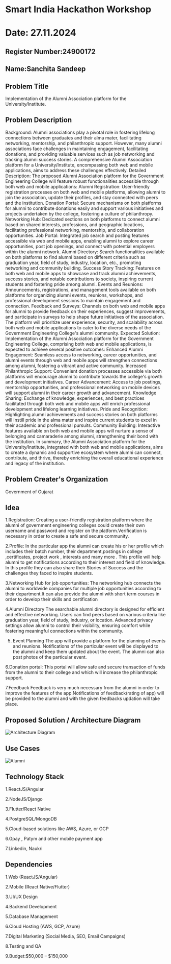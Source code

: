 # Smart India Hackathon Workshop
# Date: 27.11.2024
## Register Number:24900172
## Name:Sanchita Sandeep
## Problem Title
Implementation of the Alumni Association platform for the University/Institute.
## Problem Description
Background: Alumni associations play a pivotal role in fostering lifelong connections between graduates and their alma mater, facilitating networking, mentorship, and philanthropic support. However, many alumni associations face challenges in maintaining engagement, facilitating donations, and providing valuable services such as job networking and tracking alumni success stories. A comprehensive Alumni Association platform for a University/Institute, encompassing both web and mobile applications, aims to address these challenges effectively. Detailed Description: The proposed Alumni Association platform for the Government Engineering College will feature robust functionalities accessible through both web and mobile applications: Alumni Registration: User-friendly registration processes on both web and mobile platforms, allowing alumni to join the association, update their profiles, and stay connected with peers and the institution. Donation Portal: Secure mechanisms on both platforms for alumni to contribute donations easily and support various initiatives and projects undertaken by the college, fostering a culture of philanthropy. Networking Hub: Dedicated sections on both platforms to connect alumni based on shared interests, professions, and geographic locations, facilitating professional networking, mentorship, and collaboration opportunities. Job Portal: Integrated job search and posting features accessible via web and mobile apps, enabling alumni to explore career opportunities, post job openings, and connect with potential employers within the alumni network. Alumni Directory: Search functionalities available on both platforms to find alumni based on different criteria such as graduation year, field of study, industry, location, etc., promoting networking and community building. Success Story Tracking: Features on both web and mobile apps to showcase and track alumni achievements, success stories, and notable contributions to society, inspiring current students and fostering pride among alumni. Events and Reunions: Announcements, registrations, and management tools available on both platforms for organizing alumni events, reunions, workshops, and professional development sessions to maintain engagement and connection. Feedback and Surveys: Channels on both web and mobile apps for alumni to provide feedback on their experiences, suggest improvements, and participate in surveys to help shape future initiatives of the association. The platform will prioritize user experience, security, and scalability across both web and mobile applications to cater to the diverse needs of the Government Engineering College's alumni community. Expected Solution: Implementation of the Alumni Association platform for the Government Engineering College, comprising both web and mobile applications, is expected to achieve several positive outcomes: Enhanced Alumni Engagement: Seamless access to networking, career opportunities, and alumni events through web and mobile apps will strengthen connections among alumni, fostering a vibrant and active community. Increased Philanthropic Support: Convenient donation processes accessible via both platforms will encourage alumni to contribute towards the college's growth and development initiatives. Career Advancement: Access to job postings, mentorship opportunities, and professional networking on mobile devices will support alumni in their career growth and advancement. Knowledge Sharing: Exchange of knowledge, experiences, and best practices facilitated through both web and mobile apps will enrich professional development and lifelong learning initiatives. Pride and Recognition: Highlighting alumni achievements and success stories on both platforms will instill pride in the alma mater and inspire current students to excel in their academic and professional pursuits. Community Building: Interactive features available on both web and mobile apps will nurture a sense of belonging and camaraderie among alumni, strengthening their bond with the institution. In summary, the Alumni Association platform for the University/Institute, integrated with both web and mobile applications, aims to create a dynamic and supportive ecosystem where alumni can connect, contribute, and thrive, thereby enriching the overall educational experience and legacy of the institution.
## Problem Creater's Organization
Government of Gujarat

## Idea
1.Registration:
Creating a user-friendly registration platform where the alumni of government engineering colleges could create their own username and password and register on the platform.Verification is necessary in order to create a safe and secure community. 

2.Profile:
In the particular app the alumni can create his or her profile which includes their batch number, their department,postings in college ,certificates, project work , interests and many more .
This profile will help alumni to get notifications according to their interest and field of knowledge.
In this profile they can also share their Stories of Success and the challenges they faced to inspire students.  

3.Networking Hub for job opportunities:
The networking hub connects the alumni to worldwide companies for multiple job opportunities according to their department.It can also provide the alumni with short term courses in order to develop their skills and certification 

4.Alumni Directory
 The searchable alumni directory is designed for efficient and effective networking. Users can find peers based on various criteria like graduation year, field of study, industry, or location. Advanced privacy settings allow alumni to control their visibility, ensuring comfort while fostering meaningful connections within the community.

5. Event Planning
The app will provide a platform for the planning of events and reunions. Notifications of the particular event will be displayed to the alumni and keep them updated about the event.
The alumni can also post photos of the particular event.

6.Donation portal:
This portal will allow safe and secure transaction of funds from the alumni to their college and which will increase the philanthropic support.



7.Feedback
Feedback is very much necessary from the alumni in order to improve the features of the app.Notifications of feedback(rating of app) will be provided to the alumni and with the given feedbacks updation will take place. 




## Proposed Solution / Architecture Diagram


![Architecture Diagram](https://github.com/user-attachments/assets/9763371a-badb-4a0e-891f-6a60431fabee)




## Use Cases



![Alumni](https://github.com/user-attachments/assets/8c179f9f-ca85-4f7c-a54e-af538a71260d)




## Technology Stack
1.ReactJS/Angular

2.NodeJS/Django

3.Flutter/React Native

4.PostgreSQL/MongoDB

5.Cloud-based solutions like AWS, Azure, or GCP

6.Gpay , Patym and other mobile payment app

7.Linkedin, Naukri
   



## Dependencies

1.Web (ReactJS/Angular)

2.Mobile (React Native/Flutter)

3.UI/UX Design

4.Backend Development 

5.Database Management

6.Cloud Hosting (AWS, GCP, Azure)

7.Digital Marketing (Social Media, SEO, Email Campaigns)

8.Testing and QA

9.Budget:$50,000 – $150,000




